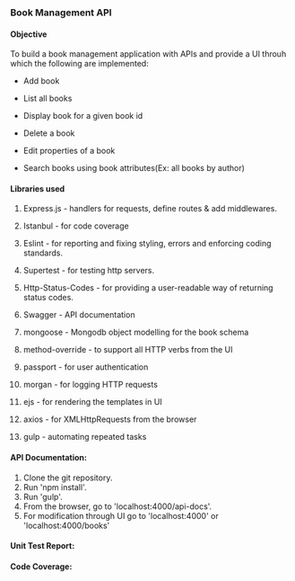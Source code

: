 ### Book Management API

#### Objective

To build a book management application with APIs and provide a UI throuh
which the following are implemented:

- Add book

- List all books

- Display book for a given book id

- Delete a book

- Edit properties of a book

- Search books using book attributes(Ex: all books by author)

#### Libraries used

1. Express.js - handlers for requests, define routes & add middlewares.

2. Istanbul - for code coverage

3. Eslint - for reporting and fixing styling, errors and enforcing coding standards.

4. Supertest - for testing http servers.

5. Http-Status-Codes - for providing a user-readable way of returning status codes.

6. Swagger - API documentation

7. mongoose - Mongodb object modelling for the book schema

8. method-override - to support all HTTP verbs from the UI

9. passport - for user authentication 

10. morgan - for logging HTTP requests

11. ejs - for rendering the templates in UI

12. axios - for XMLHttpRequests from the browser

13. gulp - automating repeated tasks




#### API Documentation: 

1. Clone the git repository.
2. Run 'npm install'.
3. Run 'gulp'.
4. From the browser, go to 'localhost:4000/api-docs'.
5. For modification through UI go to 'localhost:4000' or 'localhost:4000/books'



#### Unit Test Report: 

 
#### Code Coverage: 

